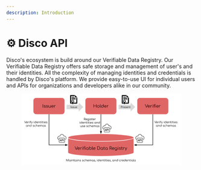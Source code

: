 ```yaml
---
description: Introduction
---
```


# ⚙ Disco API

Disco's ecosystem is build around our Verifiable Data Registry.  Our Verifiable Data Registry offers safe storage and management of user's and their identities.  All the complexity of managing identities and credentials is handled by Disco's platform.  We provide easy-to-use UI for individual users and APIs for organizations and developers alike in our community.&#x20;

<figure><picture><source srcset="../../.gitbook/assets/Disco Ecosystem - dark mode.png" media="(prefers-color-scheme: dark)"><img src="../../.gitbook/assets/Disco Ecosystem - light mode.png" alt=""></picture><figcaption></figcaption></figure>
